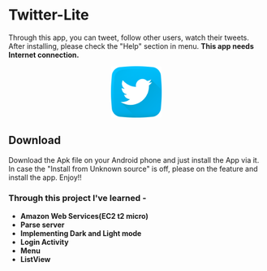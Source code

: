 # Twitter-Lite
Through this app, you can tweet, follow other users, watch their tweets. After installing, please check the "Help" section in menu. **This app needs Internet connection.**

<p align="center">
     <img src="https://github.com/AArgharupa/TwitterLiteSourceCode/blob/master/ParseStarterProject/src/main/res/drawable/twitter.png" width="20%">
</p>

## Download
Download the Apk file on your Android phone and just install the App via it. In case the "Install from Unknown source" is off, please on the feature and install the app. Enjoy!!

### Through this project I've learned -
* **Amazon Web Services(EC2 t2 micro)**
* **Parse server**
* **Implementing Dark and Light mode**
* **Login Activity**
* **Menu**
* **ListView**
